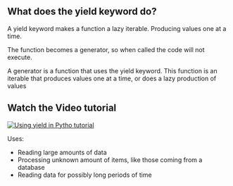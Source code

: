 ## What does the yield keyword do?

A yield keyword makes a function a lazy iterable. Producing values one at a time.

The function becomes a generator, so when called the code will not execute.

A generator is a function that uses the yield keyword. This function is an iterable that produces values one at a time, or does a lazy production of values

## Watch the Video tutorial

[![Using yield in Pytho tutorial](https://img.youtube.com/vi/NL3QuIQeVtk/0.jpg)](https://youtu.be/g2JGmA4vmoU "Using yield in Python")

Uses:

* Reading large amounts of data
* Processing unknown amount of items, like those coming from a database
* Reading data for possibly long periods of time

